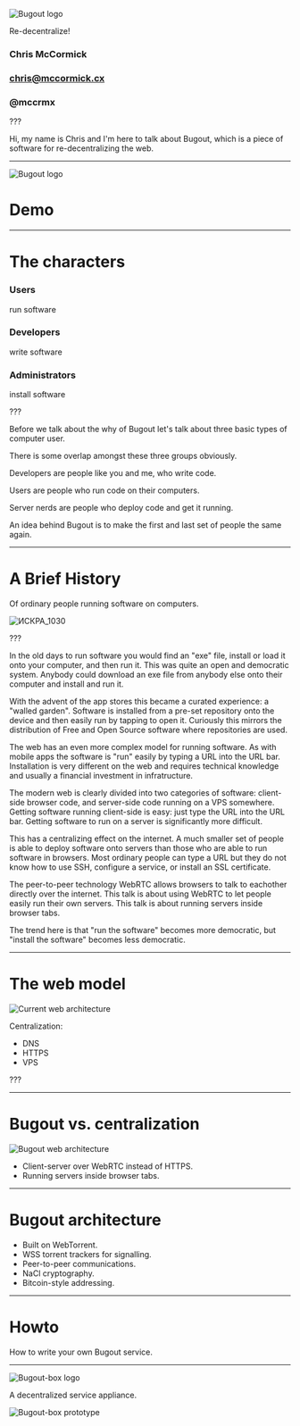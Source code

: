 ![Bugout logo](./img/bugout-logo.svg)

Re-decentralize!

### Chris McCormick
### chris@mccormick.cx
### @mccrmx

???

Hi, my name is Chris and I'm here to talk about Bugout, which is a piece of software for re-decentralizing the web.

---

![Bugout logo](./img/bugout-logo.svg)

# Demo

---

# The characters

### Users

run software

### Developers

write software

### Administrators

install software

???

Before we talk about the why of Bugout let's talk about three basic types of computer user.

There is some overlap amongst these three groups obviously.

Developers are people like you and me, who write code.

Users are people who run code on their computers.

Server nerds are people who deploy code and get it running.

An idea behind Bugout is to make the first and last set of people the same again.

---

# A Brief History

Of ordinary people running software on computers.

![ИСКРА_1030](./img/ИСКРА_1030.11.png)

???

In the old days to run software you would find an "exe" file, install or load it onto your computer, and then run it. This was quite an open and democratic system. Anybody could download an exe file from anybody else onto their computer and install and run it.

With the advent of the app stores this became a curated experience: a "walled garden". Software is installed from a pre-set repository onto the device and then easily run by tapping to open it. Curiously this mirrors the distribution of Free and Open Source software where repositories are used.

The web has an even more complex model for running software. As with mobile apps the software is "run" easily by typing a URL into the URL bar. Installation is very different on the web and requires technical knowledge and usually a financial investment in infratructure.

The modern web is clearly divided into two categories of software: client-side browser code, and server-side code running on a VPS somewhere. Getting software running client-side is easy: just type the URL into the URL bar. Getting software to run on a server is significantly more difficult.

This has a centralizing effect on the internet. A much smaller set of people is able to deploy software onto servers than those who are able to run software in browsers. Most ordinary people can type a URL but they do not know how to use SSH, configure a service, or install an SSL certificate.

The peer-to-peer technology WebRTC allows browsers to talk to eachother directly over the internet. This talk is about using WebRTC to let people easily run their own servers. This talk is about running servers inside browser tabs.

The trend here is that "run the software" becomes more democratic, but "install the software" becomes less democratic.

---

# The web model

![Current web architecture](./img/bugout-old-way.svg)

Centralization:

 * DNS
 * HTTPS
 * VPS

???

---

# Bugout vs. centralization

![Bugout web architecture](./img/bugout-new-way.svg)

  * Client-server over WebRTC instead of HTTPS.
  * Running servers inside browser tabs.

---

# Bugout architecture

 * Built on WebTorrent.
 * WSS torrent trackers for signalling.
 * Peer-to-peer communications.
 * NaCl cryptography.
 * Bitcoin-style addressing.

---

# Howto

How to write your own Bugout service.

---

![Bugout-box logo](./img/bugout-box-logo.svg)

A decentralized service appliance.

![Bugout-box prototype](./img/bugout-box.jpg)
